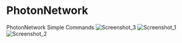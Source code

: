 # PhotonNetwork
PhotonNetwork Simple Commands
![Screenshot_3](https://user-images.githubusercontent.com/73348407/223479974-0d18449a-fd46-4444-bd46-9cda897d3451.png)
![Screenshot_1](https://user-images.githubusercontent.com/73348407/223479985-7b4f984c-bb5c-4ba9-8320-9277ab000abb.png)
![Screenshot_2](https://user-images.githubusercontent.com/73348407/223479993-f73a017c-d39f-49a0-9d68-fe11b05334eb.png)
